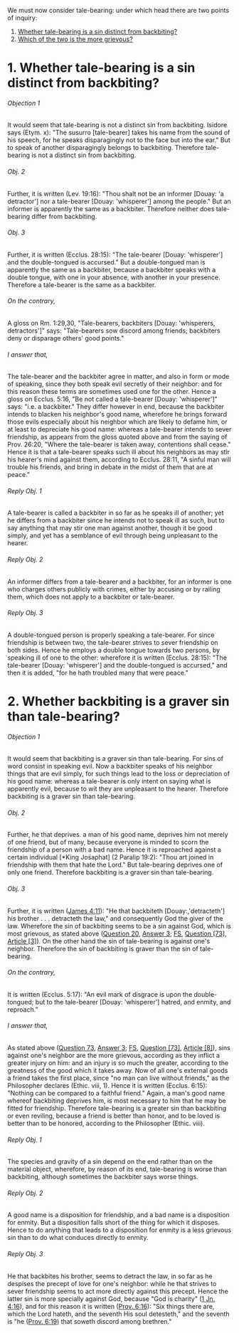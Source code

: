 We must now consider tale-bearing: under which head there are two points of inquiry:  

1. [ Whether tale-bearing is a sin distinct from backbiting?](#1.%20Whether%20tale-bearing%20is%20a%20sin%20distinct%20from%20backbiting?)
2. [ Which of the two is the more grievous?](#2.%20Whether%20backbiting%20is%20a%20graver%20sin%20than%20tale-bearing?)



# 1. Whether tale-bearing is a sin distinct from backbiting? 

###### Objection 1
It would seem that tale-bearing is not a distinct sin from backbiting. Isidore says (Etym. x): "The susurro \[tale-bearer\] takes his name from the sound of his speech, for he speaks disparagingly not to the face but into the ear." But to speak of another disparagingly belongs to backbiting. Therefore tale-bearing is not a distinct sin from backbiting.  

###### Obj. 2
Further, it is written (Lev. 19:16): "Thou shalt not be an informer \[Douay: 'a detractor'\] nor a tale-bearer \[Douay: 'whisperer'\] among the people." But an informer is apparently the same as a backbiter. Therefore neither does tale-bearing differ from backbiting.  

###### Obj. 3
Further, it is written (Ecclus. 28:15): "The tale-bearer \[Douay: 'whisperer'\] and the double-tongued is accursed." But a double-tongued man is apparently the same as a backbiter, because a backbiter speaks with a double tongue, with one in your absence, with another in your presence. Therefore a tale-bearer is the same as a backbiter.  

###### On the contrary,
A gloss on Rm. 1:29,30, "Tale-bearers, backbiters \[Douay: 'whisperers, detractors'\]" says: "Tale-bearers sow discord among friends; backbiters deny or disparage others' good points."  

###### I answer that,
The tale-bearer and the backbiter agree in matter, and also in form or mode of speaking, since they both speak evil secretly of their neighbor: and for this reason these terms are sometimes used one for the other. Hence a gloss on Ecclus. 5:16, "Be not called a tale-bearer \[Douay: 'whisperer'\]" says: "i.e. a backbiter." They differ however in end, because the backbiter intends to blacken his neighbor's good name, wherefore he brings forward those evils especially about his neighbor which are likely to defame him, or at least to depreciate his good name: whereas a tale-bearer intends to sever friendship, as appears from the gloss quoted above and from the saying of Prov. 26:20, "Where the tale-bearer is taken away, contentions shall cease." Hence it is that a tale-bearer speaks such ill about his neighbors as may stir his hearer's mind against them, according to Ecclus. 28:11, "A sinful man will trouble his friends, and bring in debate in the midst of them that are at peace."  

###### Reply Obj. 1
A tale-bearer is called a backbiter in so far as he speaks ill of another; yet he differs from a backbiter since he intends not to speak ill as such, but to say anything that may stir one man against another, though it be good simply, and yet has a semblance of evil through being unpleasant to the hearer.  

###### Reply Obj. 2
An informer differs from a tale-bearer and a backbiter, for an informer is one who charges others publicly with crimes, either by accusing or by railing them, which does not apply to a backbiter or tale-bearer.  

###### Reply Obj. 3
A double-tongued person is properly speaking a tale-bearer. For since friendship is between two, the tale-bearer strives to sever friendship on both sides. Hence he employs a double tongue towards two persons, by speaking ill of one to the other: wherefore it is written (Ecclus. 28:15): "The tale-bearer \[Douay: 'whisperer'\] and the double-tongued is accursed," and then it is added, "for he hath troubled many that were peace."  




# 2. Whether backbiting is a graver sin than tale-bearing? 

###### Objection 1
It would seem that backbiting is a graver sin than tale-bearing. For sins of word consist in speaking evil. Now a backbiter speaks of his neighbor things that are evil simply, for such things lead to the loss or depreciation of his good name: whereas a tale-bearer is only intent on saying what is apparently evil, because to wit they are unpleasant to the hearer. Therefore backbiting is a graver sin than tale-bearing.  

###### Obj. 2
Further, he that deprives. a man of his good name, deprives him not merely of one friend, but of many, because everyone is minded to scorn the friendship of a person with a bad name. Hence it is reproached against a certain individual \[\*King Josaphat\] (2 Paralip 19:2): "Thou art joined in friendship with them that hate the Lord." But tale-bearing deprives one of only one friend. Therefore backbiting is a graver sin than tale-bearing.  

###### Obj. 3
Further, it is written ([James 4:11](http://bible.gospelcom.net/bible?James+4:11)): "He that backbiteth \[Douay:,'detracteth'\] his brother . . . detracteth the law," and consequently God the giver of the law. Wherefore the sin of backbiting seems to be a sin against God, which is most grievous, as stated above ([Question 20](../../../001.%20Theological%20Virtues/017.%20Hope/20.%20Despair.md), [Answer 3](../../../001.%20Theological%20Virtues/017.%20Hope/20.%20Despair.md#3.%20Whether%20despair%20is%20the%20greatest%20of%20sins?%20); [FS](../FS.html), [Question \[73\]](../FS/FS073.html#FSQ73OUTP1), [Article \[3\]](../FS/FS073.html#FSQ73A3THEP1)). On the other hand the sin of tale-bearing is against one's neighbor. Therefore the sin of backbiting is graver than the sin of tale-bearing.  

###### On the contrary,
It is written (Ecclus. 5:17): "An evil mark of disgrace is upon the double-tongued; but to the tale-bearer \[Douay: 'whisperer'\] hatred, and enmity, and reproach."  

###### I answer that,
As stated above ([Question 73](73.%20Backbiting%20(Detraction).md), [Answer 3](73.%20Backbiting%20(Detraction).md#3.%20Whether%20backbiting%20is%20the%20gravest%20of%20all%20sins%20committed%20against%20one's%20neighbor?%20); [FS](../FS.html), [Question \[73\]](../FS/FS073.html#FSQ73OUTP1), [Article \[8\]](../FS/FS073.html#FSQ73A8THEP1)), sins against one's neighbor are the more grievous, according as they inflict a greater injury on him: and an injury is so much the greater, according to the greatness of the good which it takes away. Now of all one's external goods a friend takes the first place, since "no man can live without friends," as the Philosopher declares (Ethic. viii, 1). Hence it is written (Ecclus. 6:15): "Nothing can be compared to a faithful friend." Again, a man's good name whereof backbiting deprives him, is most necessary to him that he may be fitted for friendship. Therefore tale-bearing is a greater sin than backbiting or even reviling, because a friend is better than honor, and to be loved is better than to be honored, according to the Philosopher (Ethic. viii).  

###### Reply Obj. 1
The species and gravity of a sin depend on the end rather than on the material object, wherefore, by reason of its end, tale-bearing is worse than backbiting, although sometimes the backbiter says worse things.  

###### Reply Obj. 2
A good name is a disposition for friendship, and a bad name is a disposition for enmity. But a disposition falls short of the thing for which it disposes. Hence to do anything that leads to a disposition for enmity is a less grievous sin than to do what conduces directly to enmity.  

###### Reply Obj. 3
He that backbites his brother, seems to detract the law, in so far as he despises the precept of love for one's neighbor: while he that strives to sever friendship seems to act more directly against this precept. Hence the latter sin is more specially against God, because "God is charity" ([1 Jn. 4:16](http://bible.gospelcom.net/bible?1+Jn++4:16)), and for this reason it is written ([Prov. 6:16](http://bible.gospelcom.net/bible?Prov++6:16)): "Six things there are, which the Lord hateth, and the seventh His soul detesteth," and the seventh is "he ([Prov. 6:19](http://bible.gospelcom.net/bible?Prov++6:19)) that soweth discord among brethren."